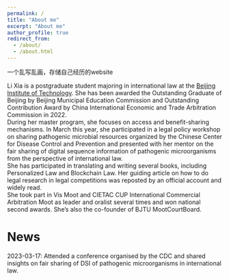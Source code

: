 ```yaml
---
permalink: /
title: "About me"
excerpt: "About me"
author_profile: true
redirect_from: 
  - /about/
  - /about.html
---
```


一个乱写乱画，存储自己经历的website

Li Xia is a postgraduate student majoring in international law at the [Beijing Institute of Technology](https://english.bit.edu.cn/). She has been awarded the Outstanding Graduate of Beijing by Beijing Municipal Education Commission and Outstanding Contribution Award by China International Economic and Trade Arbitration Commission in 2022.<br/>
During her master program, she focuses on access and benefit-sharing mechanisms. In March this year, she participated in a legal policy workshop on sharing pathogenic microbial resources organized by the Chinese Center for Disease Control and Prevention and presented with her mentor on the fair sharing of digital sequence information of pathogenic microorganisms from the perspective of international law.<br/>
She has participated in translating and writing several books, including Personalized Law and Blockchain Law. Her guiding article on how to do legal research in legal competitions was reposted by an official account and widely read.<br/>
She took part in Vis Moot and CIETAC CUP International Commercial Arbitration Moot as leader and oralist several times and won national second awards. She’s also the co-founder of BJTU MootCourtBoard.


News
======
2023-03-17: Attended a conference organised by the CDC and shared insights on fair sharing of DSI of pathogenic microorganisms in international law.


